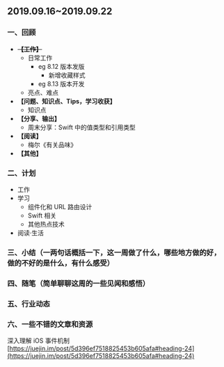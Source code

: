 **2019.09.16~2019.09.22**
---
### 一、回顾
- ~~**【工作】**~~
   - 日常工作
      - eg 8.12 版本发版
         - 新增收藏样式
      - eg 8.13 版本开发
   - 亮点、难点
- **【问题、知识点、Tips，学习收获】**
   - 知识点
- **【分享、输出】**
   - 周末分享：Swift 中的值类型和引用类型
- **【阅读】**
   - 梅尔《有关品味》
- **【其他】**

### 二、计划
- 工作
- 学习
   - 组件化和 URL 路由设计
   - Swift 相关
   - 其他热点技术
- 阅读·生活
### 三、小结（一两句话概括一下，这一周做了什么，哪些地方做的好，做的不好的是什么，有什么感受）
### 四、随笔（简单聊聊这周的一些见闻和感悟）
### 五、行业动态
### 六、一些不错的文章和资源
深入理解 iOS 事件机制
[https://juejin.im/post/5d396ef7518825453b605afa#heading-24](https://juejin.im/post/5d396ef7518825453b605afa#heading-24)

